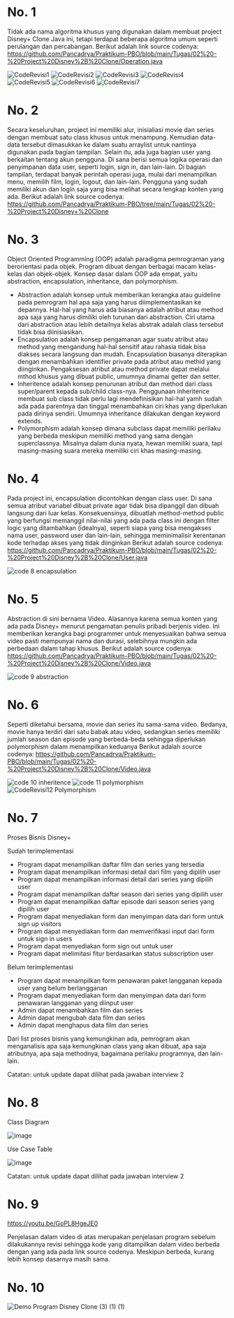 # No. 1
Tidak ada nama algoritma khusus yang digunakan dalam membuat project Disney+ Clone Java ini, tetapi terdapat beberapa algoritma umum seperti perulangan dan percabangan. Berikut adalah link source codenya:
https://github.com/Pancadrya/Praktikum-PBO/blob/main/Tugas/02%20-%20Project%20Disney%2B%20Clone/Operation.java

![CodeRevisi1](https://github.com/Pancadrya/Praktikum-PBO/assets/94888050/773c2b8a-8e3b-4694-aa2b-460748ef34cf)
![CodeRevisi2](https://github.com/Pancadrya/Praktikum-PBO/assets/94888050/4a95ea0d-5c3f-4130-98d0-0cb66cb9f2eb)
![CodeRevisi3](https://github.com/Pancadrya/Praktikum-PBO/assets/94888050/4635e10c-22ea-43bc-9e78-0dfe35f1b75a)
![CodeRevisi4](https://github.com/Pancadrya/Praktikum-PBO/assets/94888050/7ff572a5-74fb-4ed6-8f86-fbab996e5d6b)
![CodeRevisi5](https://github.com/Pancadrya/Praktikum-PBO/assets/94888050/332abdd1-b3c8-4cbb-948c-eb63430ff511)
![CodeRevisi6](https://github.com/Pancadrya/Praktikum-PBO/assets/94888050/996c17c7-207c-4a1a-bb9d-283431cd0c40)
![CodeRevisi7](https://github.com/Pancadrya/Praktikum-PBO/assets/94888050/86ea3644-4086-4193-9813-88742d19b3e0)

# No. 2
Secara keseluruhan, project ini memiliki alur, inisialiasi movie dan series dengan membuat satu class khusus untuk menampung. Kemudian data-data tersebut dimasukkan ke dalam suatu arraylist untuk nantinya digunakan pada bagian tampilan. Selain itu, ada juga bagian user yang berkaitan tentang akun pengguna. Di sana berisi semua logika operasi dan penyimpanan data user, seperti login, sign in, dan lain-lain. Di bagian tampilan, terdapat banyak perintah operasi juga, mulai dari menampilkan menu, memilih film, login, logout, dan lain-lain. Pengguna yang sudah memiliki akun dan login saja yang bisa melihat secara lengkap konten yang ada. Berikut adalah link source codenya:
https://github.com/Pancadrya/Praktikum-PBO/tree/main/Tugas/02%20-%20Project%20Disney+%20Clone

# No. 3
Object Oriented Programming (OOP) adalah paradigma pemrograman yang berorientasi pada objek. Program dibuat dengan berbagai macam kelas-kelas dan objek-objek. Konsep dasar dalam OOP ada empat, yaitu abstraction, encapsulation, inheritance, dan polymorphism.
- Abstraction adalah konsep untuk memberikan kerangka atau guideline pada pemrogram hal apa saja yang harus diimplementasikan ke depannya. Hal-hal yang harus ada biasanya adalah atribut atau method apa saja yang harus dimiliki oleh turunan dari abstraction. Ciri utama dari abstraction atau lebih detailnya kelas abstrak adalah class tersebut tidak bisa diinisiasikan.
- Encapsulation adalah konsep pengamanan agar suatu atribut atau method yang mengandung hal-hal sensitif atau rahasia tidak bisa diakses secara langsung dan mudah. Encapsulation biasanya diterapkan dengan menambahkan identifier private pada atribut atau methid yang diinginkan. Pengaksesan atribut atau method private dapat melalui mthod khusus yang dibuat public, umumnya dinamai getter dan setter.
- Inheritence adalah konsep penurunan atribut dan method dari class super/parent kepada sub/child class-nya. Penggunaan inheritence membuat sub class tidak perlu lagi mendefinisikan hal-hal yamh sudah ada pada parentnya dan tinggal menambahkan ciri khas yang diperlukan pada dirinya sendiri. Umumnya inheritance dilakukan dengan keyword extends.
- Polymorphism adalah konsep dimana subclass dapat memiliki perilaku yang berbeda meskipun memiliki method yang sama dengan superclassnya. Misalnya dalam dunia nyata, hewan memiliki suara, tapi masing-masing suara mereka memiliki ciri khas masing-masing.

# No. 4
Pada project ini, encapsulation dicontohkan dengan class user. Di sana semua atribut variabel dibuat private agar tidak bisa dipanggil dan dibuah langsung dari luar kelas. Konsekuensinya, dibuatlah method-method public yang berfungsi memanggil nilai-nilai yang ada pada class ini dengan filter logic yang ditambahkan (idealnya), seperti siapa yang bisa mengakses nama user, password user dan lain-lain, sehingga meminimalisir kerentanan kode terhadap akses yang tidak diinginkan Berikut adalah source codenya: 
https://github.com/Pancadrya/Praktikum-PBO/blob/main/Tugas/02%20-%20Project%20Disney%2B%20Clone/User.java

![code 8 encapsulation](https://github.com/Pancadrya/Praktikum-PBO/assets/94888050/c73bfaa2-6d74-48da-92ae-d581856ad263)

# No. 5
Abstraction di sini bernama Video. Alasannya karena semua konten yang ada pada Disney+ menurut pengamatan penulis pribadi berjenis video. Ini memberikan kerangka bagi programmer untuk menyesuaikan bahwa semua video pasti mempunyai nama dan durasi, selebihnya mungkin ada perbedaan dalam tahap khusus. Berikut adalah source codenya:
https://github.com/Pancadrya/Praktikum-PBO/blob/main/Tugas/02%20-%20Project%20Disney%2B%20Clone/Video.java

![code 9 abstraction](https://github.com/Pancadrya/Praktikum-PBO/assets/94888050/bba7e082-e0c4-4fad-a62a-0c97805abfd6)

# No. 6
Seperti diketahui bersama, movie dan series itu sama-sama video. Bedanya, movie hanya terdiri dari satu babak atau video, sedangkan series memiliki jumlah season dan episode yang berbeda-beda sehingga diperlukan polymorphism dalam menampilkan keduanya Berikut adalah source codenya:
https://github.com/Pancadrya/Praktikum-PBO/blob/main/Tugas/02%20-%20Project%20Disney%2B%20Clone/Video.java

![code 10 inheritence](https://github.com/Pancadrya/Praktikum-PBO/assets/94888050/6ba1c493-bdd8-4961-ad69-ff403892d5ae)
![code 11 polymorphism](https://github.com/Pancadrya/Praktikum-PBO/assets/94888050/58a02ec6-65f7-4688-834e-de9babbb1312)
![CodeRevisi12 Polymorphism](https://github.com/Pancadrya/Praktikum-PBO/assets/94888050/bfe3daf5-ecdc-4433-86be-7e54eea5ce9b)

# No. 7
Proses Bisnis Disney+

Sudah terimplementasi
- Program dapat menampilkan daftar film dan series yang tersedia
- Program dapat menampilkan informasi detail dari film yang dipilih user
- Program dapat menampilkan informasi detail dari series yang dipilih user
- Program dapat menampilkan daftar season dari series yang dipilih user
- Program dapat menampilkan daftar episode dari season series yang dipilih user
- Program dapat menyediakan form dan menyimpan data dari form untuk sign up visitors
- Program dapat menyediakan form dan memverifikasi input dari form untuk sign in users
- Program dapat menyediakan form sign out untuk user
- Program dapat melimitasi fitur berdasarkan status subscription user

Belum terimplementasi
- Program dapat menampilkan form penawaran paket langganan kepada user yang belum berlangganan
- Program dapat menyediakan form dan menyimpan data dari form penawaran langganan yang diinput user
- Admin dapat menambahkan film dan series
- Admin dapat mengubah data film dan series
- Admin dapat menghapus data film dan series

Dari list proses bisnis yang kemungkinan ada, pemrogram akan menganalisis apa saja kemungkinan class yang akan dibuat, apa saja atributnya, apa saja methodnya, bagaimana perilaku programnya, dan lain-lain.

Catatan: untuk update dapat dilihat pada jawaban interview 2

# No. 8
Class Diagram

![image](https://github.com/Pancadrya/Praktikum-PBO/assets/94888050/a3d49176-c477-4698-acbf-c8527de8e2ea)

Use Case Table

![image](https://github.com/Pancadrya/Praktikum-PBO/assets/94888050/58e01979-e99d-410d-8510-ac5cfdda78a8)

Catatan: untuk update dapat dilihat pada jawaban interview 2

# No. 9
https://youtu.be/GoPL8HgeJE0

Penjelasan dalam video di atas merupakan penjelasan program sebelum dilakukannya revisi sehingga kode yang ditampilkan dalam video berbeda dengan yang ada pada link source codenya. Meskipun berbeda, kurang lebih konsep dasarnya masih sama.

# No. 10
![Demo Program Disney Clone (3) (1) (1)](https://github.com/Pancadrya/Praktikum-PBO/assets/94888050/aa08766c-fcda-4b52-98dd-b3f35673d452)
